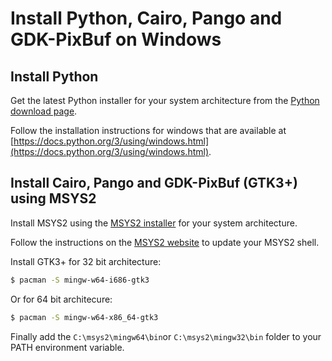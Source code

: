 # Install Python, Cairo, Pango and GDK-PixBuf on Windows

## Install Python

Get the latest Python installer for your system architecture from the [Python download page](https://www.python.org/downloads/windows/).

Follow the installation instructions for windows that are available at [https://docs.python.org/3/using/windows.html](https://docs.python.org/3/using/windows.html).


## Install Cairo, Pango and GDK-PixBuf (GTK3+) using MSYS2


Install MSYS2 using the [MSYS2 installer](http://www.msys2.org/) for your system architecture.

Follow the instructions on the [MSYS2 website](https://github.com/msys2/msys2/wiki/MSYS2-installation) to update your MSYS2 shell.


Install GTK3+ for 32 bit architecture:

```sh
$ pacman -S mingw-w64-i686-gtk3
```

Or for 64 bit architecure:

```sh
$ pacman -S mingw-w64-x86_64-gtk3
```

Finally add the `C:\msys2\mingw64\bin`or `C:\msys2\mingw32\bin` folder to your PATH environment variable.

